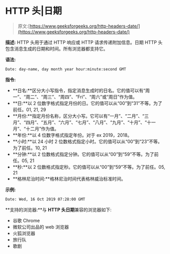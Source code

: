 # HTTP 头|日期

> 原文:[https://www.geeksforgeeks.org/http-headers-date/](https://www.geeksforgeeks.org/http-headers-date/)

**描述:**
HTTP 头用于通过 HTTP 响应或 HTTP 请求传递附加信息。日期 HTTP 头包含消息生成的日期和时间。所有浏览器都支持它。

**语法:**

```html
Date: day-name, day month year hour:minute:second GMT
```

**指令:**

*   **日名:**区分大小写指令，指定消息生成时的日名。它的值可以有“周一”、“周二”、“周三”、“周四”、“Fri”、“周六”或“周日”作为值。
*   **日:**以 2 位数字格式指定月份的日。它的值可以从“00”到“31”不等。为了前任。01, 21, 29
*   **月份:**指定月份名称，区分大小写。它可以有“一月”、“二月”、“三月”、“四月”、“五月”、“六月”、“七月”、“八月”、“九月”、“十月”、“十一月”、“十二月”作为值。
*   **年份:**以 4 位数字格式指定年份。对于 ex 2019，2018。
*   **小时:**以 24 小时 2 位数格式指定小时。它的值可以从“00”到“23”不等。为了前任。10, 21
*   **分钟:**以 2 位数格式指定分钟。它的值可以从“00”到“59”不等。为了前任。05, 21
*   **秒:**以 2 位数格式指定秒。它的值可以从“00”到“59”不等。为了前任。05, 21
*   **格林尼治时间:**格林尼治时间代表格林威治标准时间。

**示例:**

```html
Date: Wed, 16 Oct 2019 07:28:00 GMT 
```

**支持的浏览器:**与 **HTTP 头日期**兼容的浏览器如下:

*   谷歌 Chrome
*   微软公司出品的 web 浏览器
*   火狐浏览器
*   旅行队
*   歌剧